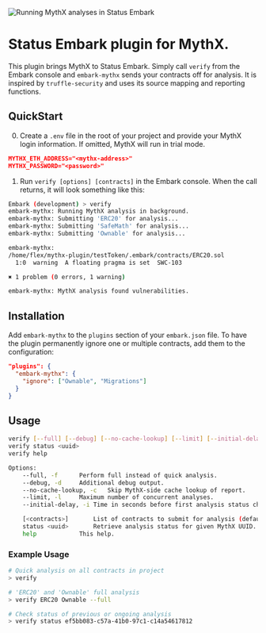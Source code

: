 ![Running MythX analyses in Status Embark](https://cdn-images-1.medium.com/max/960/1*7jwHRc5J152bz704Fg7iug.png)

# Status Embark plugin for MythX.

This plugin brings MythX to Status Embark. Simply call `verify` from the Embark console and `embark-mythx` sends your contracts off for analysis. It is inspired by `truffle-security` and uses its source mapping and reporting functions.

## QuickStart

0. Create a `.env` file in the root of your project and provide your MythX login information. If omitted, MythX will run in trial mode.

```json
MYTHX_ETH_ADDRESS="<mythx-address>"
MYTHX_PASSWORD="<password>"
```

1. Run `verify [options] [contracts]` in the Embark console. When the call returns, it will look something like this:

```bash
Embark (development) > verify
embark-mythx: Running MythX analysis in background.
embark-mythx: Submitting 'ERC20' for analysis...
embark-mythx: Submitting 'SafeMath' for analysis...
embark-mythx: Submitting 'Ownable' for analysis...

embark-mythx: 
/home/flex/mythx-plugin/testToken/.embark/contracts/ERC20.sol
  1:0  warning  A floating pragma is set  SWC-103

✖ 1 problem (0 errors, 1 warning)

embark-mythx: MythX analysis found vulnerabilities.
```

## Installation

Add `embark-mythx` to the `plugins` section of your `embark.json` file. To have the plugin permanently ignore one or multiple contracts, add them to the configuration:

```json
"plugins": {
  "embark-mythx": {
    "ignore": ["Ownable", "Migrations"]
  }
}
``` 

## Usage

```bash
verify [--full] [--debug] [--no-cache-lookup] [--limit] [--initial-delay] [<contracts>]
verify status <uuid>
verify help

Options:
	--full, -f		Perform full instead of quick analysis.
	--debug, -d		Additional debug output.
	--no-cache-lookup, -c	Skip MythX-side cache lookup of report.
	--limit, -l		Maximum number of concurrent analyses.
	--initial-delay, -i	Time in seconds before first analysis status check.

	[<contracts>]		List of contracts to submit for analysis (default: all).
	status <uuid>		Retrieve analysis status for given MythX UUID.
	help			This help.

```

### Example Usage

```bash
# Quick analysis on all contracts in project
> verify

# 'ERC20' and 'Ownable' full analysis
> verify ERC20 Ownable --full

# Check status of previous or ongoing analysis
> verify status ef5bb083-c57a-41b0-97c1-c14a54617812
```